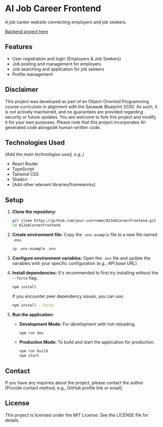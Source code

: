 # AI Job Career Frontend
A job career website connecting employers and job seekers.

[Backend project here](https://github.com/xXQiuChenXx/AIJobCareerBackend)

## Features
*   User registration and login (Employers & Job Seekers)
*   Job posting and management for employers
*   Job searching and application for job seekers
*   Profile management

## Disclaimer
This project was developed as part of an Object-Oriented Programming course curriculum in alignment with the Sarawak Blueprint 2030. As such, it is not actively maintained, and no guarantees are provided regarding security or future updates. You are welcome to fork this project and modify it for your own purposes. Please note that this project incorporates AI-generated code alongside human-written code.

## Technologies Used
*(Add the main technologies used, e.g.,)*
*   React Router
*   TypeScript
*   Tailwind CSS
*   Shadcn
*   [Add other relevant libraries/frameworks]

## Setup

1.  **Clone the repository:**
    ```bash
    git clone https://github.com/your-username/AIJobCareerFrontend.git
    cd AIJobCareerFrontend
    ```
2.  **Create environment file:**
    Copy the `.env.example` file to a new file named `.env`.
    ```bash
    cp .env.example .env
    ```
3.  **Configure environment variables:**
    Open the `.env` file and update the variables with your specific configuration (e.g., API base URL).
4.  **Install dependencies:**
    It's recommended to first try installing without the `--force` flag.
    ```bash
    npm install
    ```
    If you encounter peer dependency issues, you can use:
    ```bash
    npm install --force
    ```
5.  **Run the application:**

    *   **Development Mode:** For development with hot-reloading.
        ```bash
        npm run dev
        ```
    *   **Production Mode:** To build and start the application for production.
        ```bash
        npm run build
        npm start
        ```

## Contact
If you have any inquiries about the project, please contact the author [Provide contact method, e.g., GitHub profile link or email].

## License
This project is licensed under the MIT License. See the LICENSE file for details.
